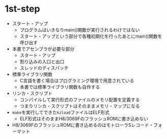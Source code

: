 # 1st-step
- スタート・アップ
    - プログラムはいきなりmain()関数が実行されるわけではない
    - スタート・アップという部分で各種初期化を行ったあとにmain()関数を呼び出す
- 本書でアセンブラが必要な部分
    - スタート・アップ
    - 割り込みの入口と出口
    - スレッドのディスパッチ
- 標準ライブラリ関数
    - C言語を書く場合はプログラミング環境で用意されている
    - 本書では標準ライブラリ関数も自作する
- リンカ・スクリプト
    - コンパイルして実行形式のファイルのメモリ配置を定義する
    - つまりリンカ・スクリプトはそのままメモリ・マップになる
- `make`を実行してできた`kzload`ファイルはELF形式
    - ELF形式はそのままH8/3069FのフラッシュROMに書き込めない
- H8/3069FのフラッシュROMに書き込めるのはモトローラSレコード・フォーマット